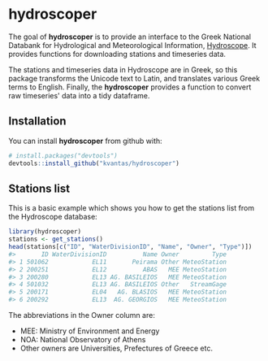 
<!-- README.md is generated from README.Rmd. Please edit that file -->
hydroscoper
===========

The goal of **hydroscoper** is to provide an interface to the Greek National Databank for Hydrological and Meteorological Information, [Hydroscope](http://kyy.hydroscope.gr/). It provides functions for downloading stations and timeseries data.

The stations and timeseries data in Hydroscope are in Greek, so this package transforms the Unicode text to Latin, and translates various Greek terms to English. Finally, the **hydroscoper** provides a function to convert raw timeseries' data into a tidy dataframe.

Installation
------------

You can install **hydroscoper** from github with:

``` r
# install.packages("devtools")
devtools::install_github("kvantas/hydroscoper")
```

Stations list
-------------

This is a basic example which shows you how to get the stations list from the Hydroscope database:

``` r
library(hydroscoper)
stations <- get_stations()
head(stations[c("ID", "WaterDivisionID", "Name", "Owner", "Type")])
#>       ID WaterDivisionID          Name Owner         Type
#> 1 501062            EL11       Peirama Other MeteoStation
#> 2 200251            EL12          ABAS   MEE MeteoStation
#> 3 200280            EL13 AG. BASILEIOS   MEE MeteoStation
#> 4 501032            EL13 AG. BASILEIOS Other   StreamGage
#> 5 200171            EL04   AG. BLASIOS   MEE MeteoStation
#> 6 200292            EL13  AG. GEORGIOS   MEE MeteoStation
```

The abbreviations in the Owner column are:

-   MEE: Ministry of Environment and Energy
-   NOA: National Observatory of Athens
-   Other owners are Universities, Prefectures of Greece etc.
